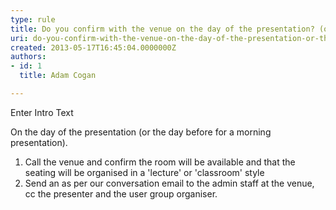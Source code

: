 ```yaml
---
type: rule
title: Do you confirm with the venue on the day of the presentation? (or the day before if it’s a morning presentation)
uri: do-you-confirm-with-the-venue-on-the-day-of-the-presentation-or-the-day-before-if-its-a-morning-presentation
created: 2013-05-17T16:45:04.0000000Z
authors:
- id: 1
  title: Adam Cogan

---
```




<span class='intro'> Enter Intro Text </span>

<p>On the day of the presentation (or the day before for a morning presentation).</p><ol><li>Call the venue and confirm the room will be available and that the seating will be organised in a 'lecture' or 'classroom'​ style</li><li>Send an as per our conversation email to the admin staff at the venue, cc the presenter and the user group organiser.​​</li></ol>



